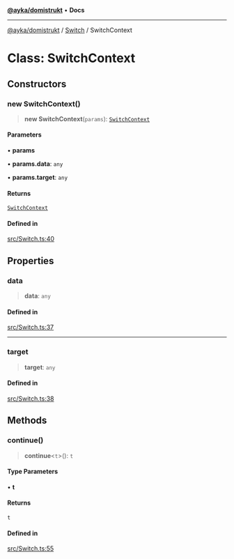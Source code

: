 [**@ayka/domistrukt**](../../../README.md) • **Docs**

***

[@ayka/domistrukt](../../../globals.md) / [Switch](../README.md) / SwitchContext

# Class: SwitchContext

## Constructors

### new SwitchContext()

> **new SwitchContext**(`params`): [`SwitchContext`](SwitchContext.md)

#### Parameters

• **params**

• **params.data**: `any`

• **params.target**: `any`

#### Returns

[`SwitchContext`](SwitchContext.md)

#### Defined in

[src/Switch.ts:40](https://github.com/AndreyMork/domistrukt/blob/afa9cf17027abfba6baa33ec45e8c09e6e425aa7/src/Switch.ts#L40)

## Properties

### data

> **data**: `any`

#### Defined in

[src/Switch.ts:37](https://github.com/AndreyMork/domistrukt/blob/afa9cf17027abfba6baa33ec45e8c09e6e425aa7/src/Switch.ts#L37)

***

### target

> **target**: `any`

#### Defined in

[src/Switch.ts:38](https://github.com/AndreyMork/domistrukt/blob/afa9cf17027abfba6baa33ec45e8c09e6e425aa7/src/Switch.ts#L38)

## Methods

### continue()

> **continue**\<`t`\>(): `t`

#### Type Parameters

• **t**

#### Returns

`t`

#### Defined in

[src/Switch.ts:55](https://github.com/AndreyMork/domistrukt/blob/afa9cf17027abfba6baa33ec45e8c09e6e425aa7/src/Switch.ts#L55)
